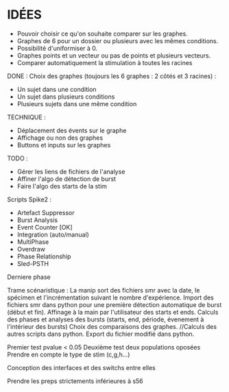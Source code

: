# IDÉES
- Pouvoir choisir ce qu'on souhaite comparer sur les graphes.
- Graphes de 6 pour un dossier ou plusieurs avec les mêmes conditions.
- Possibilité d'uniformiser à 0.
- Graphes points et un vecteur ou pas de points et plusieurs vecteurs.
- Comparer automatiquement la stimulation à toutes les racines

DONE :
Choix des graphes (toujours les 6 graphes : 2 côtés et 3 racines) :
- Un sujet dans une condition
- Un sujet dans plusieurs conditions
- Plusieurs sujets dans une même condition

TECHNIQUE :
- Déplacement des évents sur le graphe
- Affichage ou non des graphes
- Buttons et inputs sur les graphes

TODO :
- Gérer les liens de fichiers de l'analyse
- Affiner l'algo de détection de burst
- Faire l'algo des starts de la stim

Scripts Spike2 :
- Artefact Suppressor
- Burst Analysis
- Event Counter [OK]
- Integration (auto/manual)
- MultiPhase
- Overdraw
- Phase Relationship
- Sled-PSTH

Derniere phase


Trame scénaristique :
La manip sort des fichiers smr avec la date, le spécimen et l'incrémentation suivant le nombre d'expérience.
Import des fichiers smr dans python pour une première détection automatique de burst (début et fin).
Affinage à la main par l'utilisateur des starts et ends.
Calculs des phases et analyses des bursts (starts, end, période, évenement à l'intérieur des bursts)
Choix des comparaisons des graphes.
//Calculs des autres scripts dans python.
Export du fichier modifié dans python.


Premier test pvalue < 0.05
Deuxième test deux populations oposées
Prendre en compte le type de stim (c,g,h...)

Conception des interfaces et des switchs entre elles

Prendre les preps strictements inférieures à s56